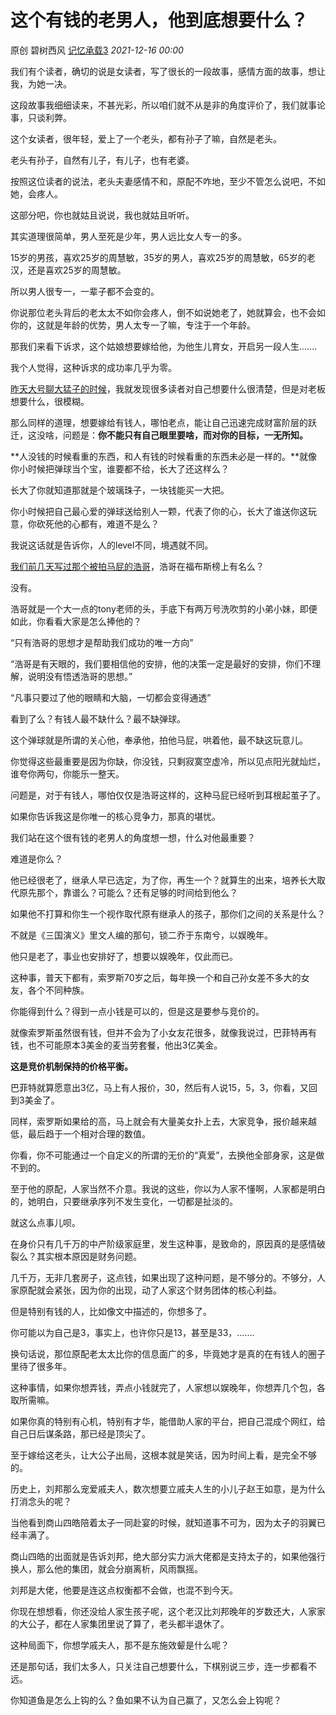 # 这个有钱的老男人，他到底想要什么？

原创 碧树西风 [记忆承载3](javascript:void(0);) *2021-12-16 00:00*

我们有个读者，确切的说是女读者，写了很长的一段故事，感情方面的故事，想让我，为她一决。



这段故事我细细读来，不甚光彩，所以咱们就不从是非的角度评价了，我们就事论事，只谈利弊。



这个女读者，很年轻，爱上了一个老头，都有孙子了嘛，自然是老头。



老头有孙子，自然有儿子，有儿子，也有老婆。



按照这位读者的说法，老头夫妻感情不和，原配不咋地，至少不管怎么说吧，不如她，会疼人。



这部分吧，你也就姑且说说，我也就姑且听听。



其实道理很简单，男人至死是少年，男人远比女人专一的多。



15岁的男孩，喜欢25岁的周慧敏，35岁的男人，喜欢25岁的周慧敏，65岁的老汉，还是喜欢25岁的周慧敏。



所以男人很专一，一辈子都不会变的。



你说那位老头背后的老太太不如你会疼人，倒不如说她老了，她就算会，也不会如你的，这就是年龄的优势，男人太专一了嘛，专注于一个年龄。



那我们来看下诉求，这个姑娘想要嫁给他，为他生儿育女，开启另一段人生.......



我个人觉得，这种诉求的成功率几乎为零。



[昨天大号聊大猛子的时候](http://mp.weixin.qq.com/s?__biz=MzU0MjYwNDU2Mw==&mid=2247502782&idx=2&sn=3ad3b94a86a2362d0d0faa4b5b3f8fd5&chksm=fb1aa7c2cc6d2ed4c4b35d43563679cbfb720fc852d689b9bc7890db72d04ebaa69f20952562&scene=21#wechat_redirect)，我就发现很多读者对自己想要什么很清楚，但是对老板想要什么，很模糊。



那么同样的道理，想要嫁给有钱人，哪怕老点，能让自己迅速完成财富阶层的跃迁，这没啥，问题是：**你不能只有自己眼里要啥，而对你的目标，一无所知。**



**人没钱的时候看重的东西，和人有钱的时候看重的东西未必是一样的。**就像你小时候把弹球当个宝，谁要都不给，长大了还这样么？



长大了你就知道那就是个玻璃珠子，一块钱能买一大把。



你小时候把自己最心爱的弹球送给别人一颗，代表了你的心，长大了谁送你这玩意，你砍死他的心都有，难道不是么？



我说这话就是告诉你，人的level不同，境遇就不同。



[我们前几天写过那个被拍马屁的浩哥](http://mp.weixin.qq.com/s?__biz=MzU3NDc5Nzc0NQ==&mid=2247510410&idx=2&sn=61e935a13538644e93b756d1e89aed78&chksm=fd2e0b54ca5982424c3eb2887d73bddfc4f322c63250d2d625fe063f247d395fa3e63ca4a7a6&scene=21#wechat_redirect)，浩哥在福布斯榜上有名么？



没有。



浩哥就是一个大一点的tony老师的头，手底下有两万号洗吹剪的小弟小妹，即便如此，你看看大家是怎么捧他的？



“只有浩哥的思想才是帮助我们成功的唯一方向”



“浩哥是有天眼的，我们要相信他的安排，他的决策一定是最好的安排，你们不理解，说明没有悟透浩哥的思想。”



“凡事只要过了他的眼睛和大脑，一切都会变得通透”



看到了么？有钱人最不缺什么？最不缺弹球。



这个弹球就是所谓的关心他，奉承他，拍他马屁，哄着他，最不缺这玩意儿。



你觉得这些最重要是因为你缺，你没钱，只剩寂寞空虚冷，所以见点阳光就灿烂，谁夸你两句，你能乐一整天。



问题是，对于有钱人，哪怕仅仅是浩哥这样的，这种马屁已经听到耳根起茧子了。



如果你告诉我这是你唯一的核心竞争力，那真的堪忧。



我们站在这个很有钱的老男人的角度想一想，什么对他最重要？



难道是你么？



他已经很老了，继承人早已选定，为了你，再生一个？就算生的出来，培养长大取代原先那个，靠谱么？可能么？还有足够的时间给到他么？



如果他不打算和你生一个视作取代原有继承人的孩子，那你们之间的关系是什么？



不就是《三国演义》里文人编的那句，锁二乔于东南兮，以娱晚年。



他只是老了，事业也安排好了，想要以娱晚年，仅此而已。



这种事，普天下都有，索罗斯70岁之后，每年换一个和自己孙女差不多大的女友，各个不同种族。



你能得到什么？得到一点小钱是可以的，但是这是要参与竞价的。



就像索罗斯虽然很有钱，但并不会为了小女友花很多，就像我说过，巴菲特再有钱，也不可能原本3美金的麦当劳套餐，他出3亿美金。



**这是竞价机制保持的价格平衡。**



巴菲特就算愿意出3亿，马上有人报价，30，然后有人说15，5，3，你看，又回到3美金了。



同样，索罗斯如果给的高，马上就会有大量美女扑上去，大家竞争，报价越来越低，最后趋于一个相对合理的数值。



你看，你不可能通过一个自定义的所谓的无价的“真爱”，去换他全部身家，这是做不到的。



至于他的原配，人家当然不介意。我说的这些，你以为人家不懂啊，人家都是明白的，她明白，只要继承序列不发生变化，一切都是扯淡的。



就这么点事儿呗。



在身价只有几千万的中产阶级家庭里，发生这种事，是致命的，原因真的是感情破裂么？其实根本原因是财务问题。



几千万，无非几套房子，这点钱，如果出现了这种问题，是不够分的。不够分，人家原配就会紧张，因为你的出现，动了人家这个财务团体的核心利益。



但是特别有钱的人，比如像文中描述的，你想多了。



你可能以为自己是3，事实上，也许你只是13，甚至是33，.......



换句话说，那位原配老太太比你的信息面广的多，毕竟她才是真的在有钱人的圈子里待了很多年。



这种事情，如果你想弄钱，弄点小钱就完了，人家想以娱晚年，你想弄几个包，各取所需嘛。



如果你真的特别有心机，特别有才华，能借助人家的平台，把自己混成个网红，给自己日后谋条路，那已经是顶尖了。



至于嫁给这老头，让大公子出局，这根本就是笑话，因为时间上看，是完全不够的。



历史上，刘邦那么宠爱戚夫人，数次想要立戚夫人生的小儿子赵王如意，是为什么打消念头的呢？



当他看到商山四皓陪着太子一同赴宴的时候，就知道事不可为，因为太子的羽翼已经丰满了。



商山四皓的出面就是告诉刘邦，绝大部分实力派大佬都是支持太子的，如果他强行换人，那么他的集团，就会分崩离析，风雨飘摇。



刘邦是大佬，他要是连这点权衡都不会做，也混不到今天。



你现在想想看，你还没给人家生孩子呢，这个老汉比刘邦晚年的岁数还大，人家家的大公子，都在人家集团里说了算了，老头都半退休了。



这种局面下，你想学戚夫人，那不是东施效颦是什么呢？



还是那句话，我们太多人，只关注自己想要什么，下棋别说三步，连一步都看不远。



你知道鱼是怎么上钩的么？鱼如果不认为自己赢了，又怎么会上钩呢？